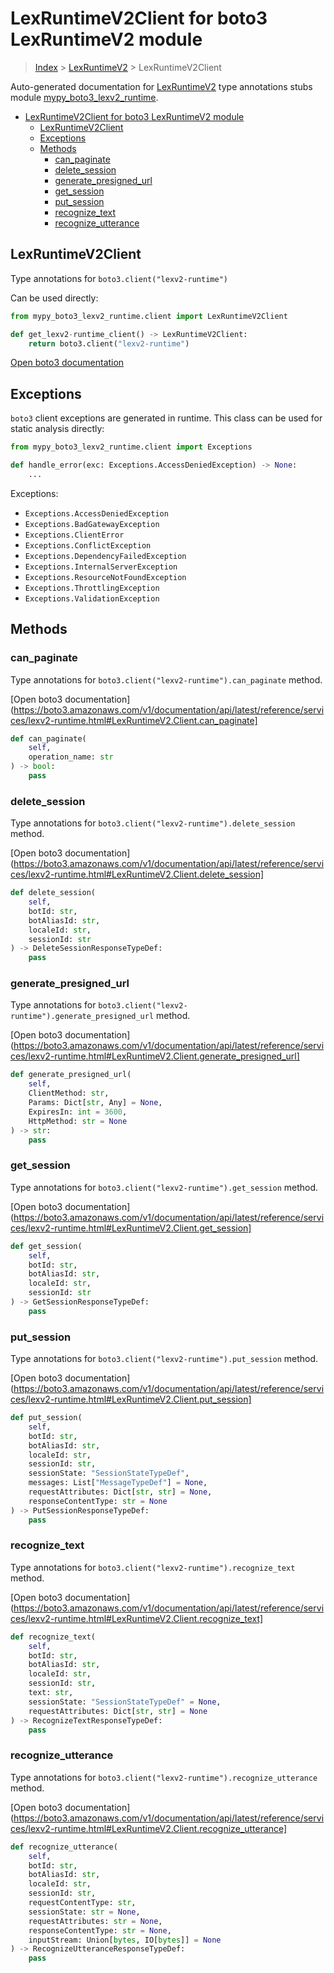 # LexRuntimeV2Client for boto3 LexRuntimeV2 module

> [Index](../README.md) > [LexRuntimeV2](./README.md) > LexRuntimeV2Client

Auto-generated documentation for [LexRuntimeV2](https://boto3.amazonaws.com/v1/documentation/api/latest/reference/services/lexv2-runtime.html#LexRuntimeV2)
type annotations stubs module [mypy_boto3_lexv2_runtime](https://pypi.org/project/mypy-boto3-lexv2-runtime/).

- [LexRuntimeV2Client for boto3 LexRuntimeV2 module](#lexruntimev2client-for-boto3-lexruntimev2-module)
  - [LexRuntimeV2Client](#lexruntimev2client)
  - [Exceptions](#exceptions)
  - [Methods](#methods)
    - [can_paginate](#can_paginate)
    - [delete_session](#delete_session)
    - [generate_presigned_url](#generate_presigned_url)
    - [get_session](#get_session)
    - [put_session](#put_session)
    - [recognize_text](#recognize_text)
    - [recognize_utterance](#recognize_utterance)

## LexRuntimeV2Client

Type annotations for `boto3.client("lexv2-runtime")`

Can be used directly:

```python
from mypy_boto3_lexv2_runtime.client import LexRuntimeV2Client

def get_lexv2-runtime_client() -> LexRuntimeV2Client:
    return boto3.client("lexv2-runtime")
```

[Open boto3 documentation](https://boto3.amazonaws.com/v1/documentation/api/latest/reference/services/lexv2-runtime.html#LexRuntimeV2.Client)

## Exceptions


`boto3` client exceptions are generated in runtime. This class can be used for static analysis directly:

```python
from mypy_boto3_lexv2_runtime.client import Exceptions

def handle_error(exc: Exceptions.AccessDeniedException) -> None:
    ...
```


Exceptions:

- `Exceptions.AccessDeniedException`
- `Exceptions.BadGatewayException`
- `Exceptions.ClientError`
- `Exceptions.ConflictException`
- `Exceptions.DependencyFailedException`
- `Exceptions.InternalServerException`
- `Exceptions.ResourceNotFoundException`
- `Exceptions.ThrottlingException`
- `Exceptions.ValidationException`


## Methods


### can_paginate

Type annotations for `boto3.client("lexv2-runtime").can_paginate` method.

[Open boto3 documentation](https://boto3.amazonaws.com/v1/documentation/api/latest/reference/services/lexv2-runtime.html#LexRuntimeV2.Client.can_paginate]

```python
def can_paginate(
    self,
    operation_name: str
) -> bool:
    pass
```

### delete_session

Type annotations for `boto3.client("lexv2-runtime").delete_session` method.

[Open boto3 documentation](https://boto3.amazonaws.com/v1/documentation/api/latest/reference/services/lexv2-runtime.html#LexRuntimeV2.Client.delete_session]

```python
def delete_session(
    self,
    botId: str,
    botAliasId: str,
    localeId: str,
    sessionId: str
) -> DeleteSessionResponseTypeDef:
    pass
```

### generate_presigned_url

Type annotations for `boto3.client("lexv2-runtime").generate_presigned_url` method.

[Open boto3 documentation](https://boto3.amazonaws.com/v1/documentation/api/latest/reference/services/lexv2-runtime.html#LexRuntimeV2.Client.generate_presigned_url]

```python
def generate_presigned_url(
    self,
    ClientMethod: str,
    Params: Dict[str, Any] = None,
    ExpiresIn: int = 3600,
    HttpMethod: str = None
) -> str:
    pass
```

### get_session

Type annotations for `boto3.client("lexv2-runtime").get_session` method.

[Open boto3 documentation](https://boto3.amazonaws.com/v1/documentation/api/latest/reference/services/lexv2-runtime.html#LexRuntimeV2.Client.get_session]

```python
def get_session(
    self,
    botId: str,
    botAliasId: str,
    localeId: str,
    sessionId: str
) -> GetSessionResponseTypeDef:
    pass
```

### put_session

Type annotations for `boto3.client("lexv2-runtime").put_session` method.

[Open boto3 documentation](https://boto3.amazonaws.com/v1/documentation/api/latest/reference/services/lexv2-runtime.html#LexRuntimeV2.Client.put_session]

```python
def put_session(
    self,
    botId: str,
    botAliasId: str,
    localeId: str,
    sessionId: str,
    sessionState: "SessionStateTypeDef",
    messages: List["MessageTypeDef"] = None,
    requestAttributes: Dict[str, str] = None,
    responseContentType: str = None
) -> PutSessionResponseTypeDef:
    pass
```

### recognize_text

Type annotations for `boto3.client("lexv2-runtime").recognize_text` method.

[Open boto3 documentation](https://boto3.amazonaws.com/v1/documentation/api/latest/reference/services/lexv2-runtime.html#LexRuntimeV2.Client.recognize_text]

```python
def recognize_text(
    self,
    botId: str,
    botAliasId: str,
    localeId: str,
    sessionId: str,
    text: str,
    sessionState: "SessionStateTypeDef" = None,
    requestAttributes: Dict[str, str] = None
) -> RecognizeTextResponseTypeDef:
    pass
```

### recognize_utterance

Type annotations for `boto3.client("lexv2-runtime").recognize_utterance` method.

[Open boto3 documentation](https://boto3.amazonaws.com/v1/documentation/api/latest/reference/services/lexv2-runtime.html#LexRuntimeV2.Client.recognize_utterance]

```python
def recognize_utterance(
    self,
    botId: str,
    botAliasId: str,
    localeId: str,
    sessionId: str,
    requestContentType: str,
    sessionState: str = None,
    requestAttributes: str = None,
    responseContentType: str = None,
    inputStream: Union[bytes, IO[bytes]] = None
) -> RecognizeUtteranceResponseTypeDef:
    pass
```



